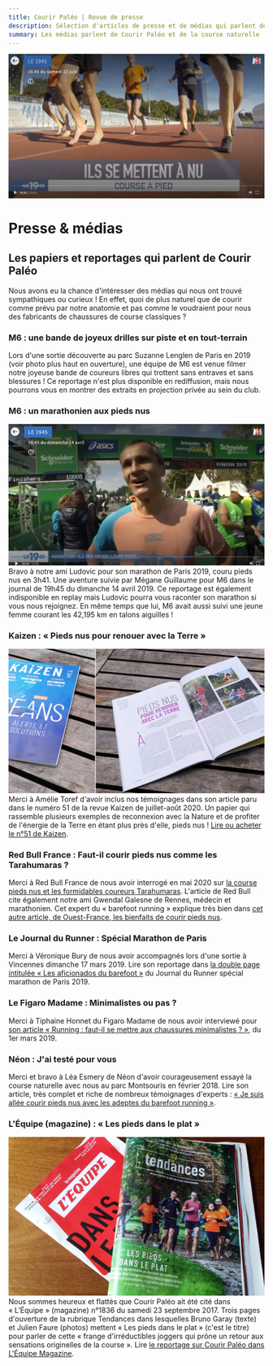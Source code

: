 ```yaml
---
title: Courir Paléo | Revue de presse
description: Sélection d'articles de presse et de médias qui parlent de Courir Paléo
summary: Les médias parlent de Courir Paléo et de la course naturelle
---
```

![Courir Paleo](/assets/images/CourirPaleo_SuzanneLenglen_M6_piste_face_1200px.JPG)
# Presse & médias
## Les papiers et reportages qui parlent de Courir Paléo
Nous avons eu la chance d'intéresser des médias qui nous ont trouvé sympathiques ou curieux&nbsp;! En effet, quoi de plus naturel que de courir comme prévu par notre anatomie et pas comme le voudraient pour nous des fabricants de chaussures de course classiques&nbsp;?


### M6 : une bande de joyeux drilles sur piste et en tout-terrain
Lors d'une sortie découverte au parc Suzanne Lenglen de Paris en 2019 (voir photo plus haut en ouverture), une équipe de M6 est venue filmer notre joyeuse bande de coureurs libres qui trottent sans entraves et sans blessures&nbsp;! Ce reportage n'est plus disponible en rediffusion, mais nous pourrons vous en montrer des extraits en projection privée au sein du club.


### M6 : un marathonien aux pieds nus
![Courir Paleo](/assets/images/CourirPaleo_M6_marathon_Ludovic_1200px.jpg)
Bravo à notre ami Ludovic pour son marathon de Paris 2019, couru pieds nus en 3h41. Une aventure suivie par Mégane Guillaume pour M6 dans le journal de 19h45 du dimanche 14 avril 2019. Ce reportage est également indisponible en replay mais Ludovic pourra vous raconter son marathon si vous nous rejoignez. En même temps que lui, M6 avait aussi suivi une jeune femme courant les 42,195&nbsp;km en talons aiguilles&nbsp;!


### Kaizen&nbsp;: «&nbsp;Pieds nus pour renouer avec la Terre&nbsp;»
![Courir Paleo](/assets/images/CourirPaleo_Kaizen-numero-51_1200px.jpg)
Merci à Amélie Toref d'avoir inclus nos témoignages dans son article paru dans le numéro 51 de la revue Kaizen de juillet-août 2020. Un papier qui rassemble plusieurs exemples de reconnexion avec la Nature et de profiter de l'énergie de la Terre en étant plus près d'elle, pieds nus&nbsp;!
[Lire ou acheter le n°51 de Kaizen](https://boutique.kaizen-magazine.com/bimestriels/616-kaizen-51.html).


### Red Bull France&nbsp;: Faut-il courir pieds nus comme les Tarahumaras&nbsp;?
Merci à Red Bull France de nous avoir interrogé en mai 2020 sur [la course pieds nus et les formidables coureurs Tarahumaras](https://www.redbull.com/fr-fr/courir-pied-nus-barefoot-running). L'article de Red Bull cite également notre ami Gwendal Galesne de Rennes, médecin et marathonien. Cet expert du «&nbsp;barefoot running&nbsp;» explique très bien dans [cet autre article, de Ouest-France, les bienfaits de courir pieds nus](https://www.ouest-france.fr/sport/running/running-courir-pieds-nus-qu-en-penser-5724359).


### Le Journal du Runner&nbsp;: Spécial Marathon de Paris
Merci à Véronique Bury de nous avoir accompagnés lors d'une sortie à Vincennes dimanche 17 mars 2019. Lire son reportage dans [la double page intitulée «&nbsp;Les aficionados du barefoot&nbsp;»](https://courirpaleo.github.io/assets/documents/Journal-du-Runner-17-mars-2019-Aficionados-du-barefoot-Courir-Paleo.pdf) du Journal du Runner spécial marathon de Paris 2019.


### Le Figaro Madame&nbsp;: Minimalistes ou pas&nbsp;?
Merci à Tiphaine Honnet du Figaro Madame de nous avoir interviewé pour [son article «&nbsp;Running&nbsp;: faut-il se mettre aux chaussures minimalistes&nbsp;?&nbsp;»](https://madame.lefigaro.fr/bien-etre/running-faut-il-se-mettre-aux-chaussures-minimalistes-baskets-010319-164044), du 1er mars 2019.


### Néon&nbsp;: J'ai testé pour vous
Merci et bravo à Léa Esmery de Néon d'avoir courageusement essayé la course naturelle avec nous au parc Montsouris en février 2018. Lire son article, très complet et riche de nombreux témoignages d'experts&nbsp;: [«&nbsp;Je suis allée courir pieds nus avec les adeptes du barefoot running&nbsp;»](https://www.neonmag.fr/je-suis-alle-courir-pieds-nus-avec-les-adepte-du-barefoot-running-502371.html).


### L'Équipe (magazine)&nbsp;: «&nbsp;Les pieds dans le plat&nbsp;»
![Courir Paleo](/assets/images/CourirPaleo_couv_Equipe_Mag_1200px.jpg)
Nous sommes heureux et flattés que Courir Paléo ait été cité dans «&nbsp;L’Équipe&nbsp;» (magazine) n°1836 du samedi 23 septembre 2017. Trois pages d'ouverture de la rubrique Tendances dans lesquelles Bruno Garay (texte) et Julien Faure (photos) mettent «&nbsp;Les pieds dans le plat&nbsp;» (c'est le titre) pour parler de cette «&nbsp;frange d'irréductibles joggers qui prône un retour aux sensations originelles de la course&nbsp;».
Lire [le reportage sur Courir Paléo dans L'Équipe Magazine](https://courirpaleo.github.io/assets/documents/LEquipe-Mag-23-09-2017-Tendances.pdf).
